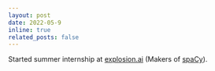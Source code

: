 ```yaml
---
layout: post
date: 2022-05-9
inline: true
related_posts: false
---
```


Started summer internship at [explosion.ai](https://explosion.ai/) (Makers of [spaCy](https://spacy.io/)).
